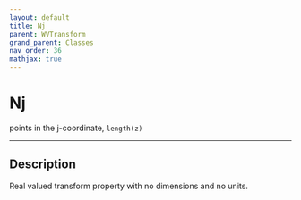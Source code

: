 ```yaml
---
layout: default
title: Nj
parent: WVTransform
grand_parent: Classes
nav_order: 36
mathjax: true
---
```


#  Nj

points in the j-coordinate, `length(z)`


---

## Description
Real valued transform property with no dimensions and no units.

